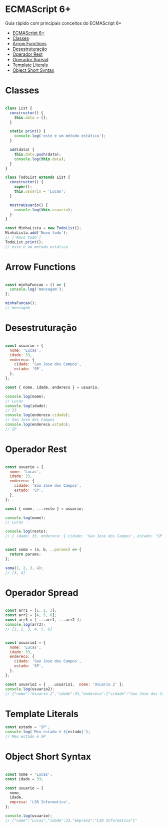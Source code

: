 # ECMAScript 6+
Guia rápido com principais conceitos do ECMAScript 6+

- [ECMAScript 6+](#ecmascript-6)
- [Classes](#classes)
- [Arrow Functions](#arrow-functions)
- [Desestruturação](#desestruturação)
- [Operador Rest](#operador-rest)
- [Operador Spread](#operador-spread)
- [Template Literals](#template-literals)
- [Object Short Syntax](#object-short-syntax)

# Classes

``` javascript

class List {
  constructor() {
    this.data = [];
  }

  static print() {
    console.log('este é um método estático');
  }

  add(data) {
    this.data.push(data);
    console.log(this.data);
  }
}

class TodoList extends List {
  constructor() {
    super();
    this.usuario = 'Lucas';
  }

  mostraUsuario() {
    console.log(this.usuario);
  }
}

const MinhaLista = new TodoList();
MinhaLista.add('Novo todo');
// ['Novo todo']
TodoList.print();
// este é um método estático

```

# Arrow Functions

``` javascript

const minhaFuncao = () => {
  console.log('mensagem');
};

minhaFuncao();
// mensagem

```

# Desestruturação

``` javascript

const usuario = {
  nome: 'Lucas',
  idade: 33,
  endereco: {
    cidade: 'Sao Jose dos Campos',
    estado: 'SP',
  },
};

const { nome, idade, endereco } = usuario;

console.log(nome);
// Lucas
console.log(idade);
// 33
console.log(endereco.cidade);
// Sao Jose dos Campos
console.log(endereco.estado);
// SP

```

# Operador Rest

``` javascript 

const usuario = {
  nome: 'Lucas',
  idade: 33,
  endereco: {
    cidade: 'Sao Jose dos Campos',
    estado: 'SP',
  },
};

const { nome, ...resto } = usuario;

console.log(nome);
// Lucas

console.log(resto);
// { idade: 33, endereco: { cidade: 'Sao Jose dos Campos', estado: 'SP' }

```

``` javascript 

const soma = (a, b, ..params) => {
  return params;
};

soma(1, 2, 3, 4);
// [3, 4]

```

# Operador Spread

``` javascript 

const arr1 = [1, 2, 3];
const arr2 = [4, 5, 6];
const arr3 = [ ...arr1, ...arr2 ];
console.log(arr3);
// [1, 2, 3, 4, 5, 6]

```

``` javascript

const usuario1 = {
  nome: 'Lucas',
  idade: 33,
  endereco: {
    cidade: 'Sao Jose dos Campos',
    estado: 'SP',
  },
};

const usuario2 = { ...usuario1,  nome: 'Usuario 2' };
console.log(usuario2);
// {"nome":"Usuario 2","idade":33,"endereco":{"cidade":"Sao Jose dos Campos","estado":"SP"}}

```

# Template Literals

``` javascript
const estado = 'SP';
console.log(`Meu estado é ${estado}`);
// Meu estado é SP
```

# Object Short Syntax

``` javascript

const nome = 'Lucas';
const idade = 33;

const usuario = {
  nome,
  idade,
  empresa: 'LSR Informatica',
};

console.log(usuario);
// {"nome":"Lucas","idade":33,"empresa":"LSR Informativa"}"

```
